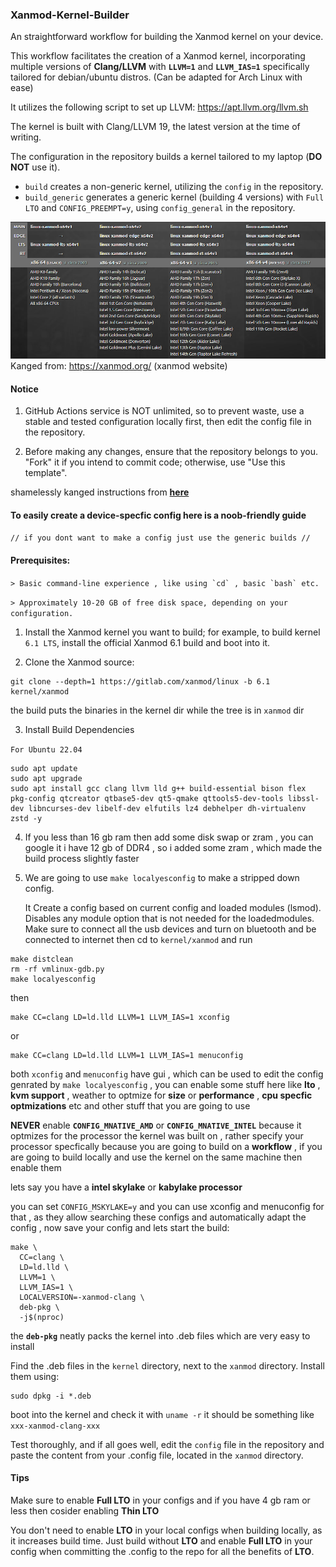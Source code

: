 ### **Xanmod-Kernel-Builder**
An straightforward workflow for building the Xanmod kernel on your device.

This workflow facilitates the creation of a Xanmod kernel, incorporating multiple versions of **Clang/LLVM** with **`LLVM=1`** and **`LLVM_IAS=1`** specifically tailored for debian/ubuntu distros. (Can be adapted for Arch Linux with ease)

It utilizes the following script to set up LLVM: https://apt.llvm.org/llvm.sh

The kernel is built with Clang/LLVM 19, the latest version at the time of writing.

The configuration in the repository builds a kernel tailored to my laptop (**DO NOT** use it).

- `build` creates a non-generic kernel, utilizing the `config` in the repository.
- `build_generic` generates a generic kernel (building 4 versions) with `Full LTO` and `CONFIG_PREEMPT=y`, using `config_general` in the repository.

![Alt text](image.png)
Kanged from: https://xanmod.org/ (xanmod website)

#### Notice

1. GitHub Actions service is NOT unlimited, so to prevent waste, use a stable and tested configuration locally first, then edit the config file in the repository.

2. Before making any changes, ensure that the repository belongs to you. "Fork" it if you intend to commit code; otherwise, use "Use this template".


 shamelessly kanged instructions from **[here](https://github.com/azwhikaru/Action-TWRP-Builder)**


#### **To easily create a device-specfic config here is a noob-friendly guide**

`// if you dont want to make a config just use the generic builds //` 

#### **Prerequisites:**
```> Basic command-line experience , like using `cd` , basic `bash` etc. ```

```> Approximately 10-20 GB of free disk space, depending on your configuration.```



1. Install the Xanmod kernel you want to build; for example, to build kernel `6.1 LTS`, install the official Xanmod 6.1 build and boot into it.

2. Clone the Xanmod source:
    
```shell
git clone --depth=1 https://gitlab.com/xanmod/linux -b 6.1 kernel/xanmod  
```

 the build puts the binaries in the kernel dir while the tree is in `xanmod` dir

3. Install Build Dependencies

 `For Ubuntu 22.04`

```shell
sudo apt update
sudo apt upgrade
sudo apt install gcc clang llvm lld g++ build-essential bison flex pkg-config qtcreator qtbase5-dev qt5-qmake qttools5-dev-tools libssl-dev libncurses-dev libelf-dev elfutils lz4 debhelper dh-virtualenv zstd -y 
```
4. If you less than 16 gb ram then add some disk swap or zram , you can google it
   i have 12 gb of DDR4 , so i added some zram , which made the build process slightly faster
  
5. We are going to use `make localyesconfig` to make a stripped down config.

   It Create a config based on current config and loaded modules (lsmod). Disables any module option that is not needed for the loadedmodules. Make sure to connect all the usb devices and turn on bluetooth and be connected to internet then cd to `kernel/xanmod` and run

```shell
make distclean
rm -rf vmlinux-gdb.py
make localyesconfig
```
 then 
```shell
make CC=clang LD=ld.lld LLVM=1 LLVM_IAS=1 xconfig
```
or
```shell
make CC=clang LD=ld.lld LLVM=1 LLVM_IAS=1 menuconfig
``` 

 both `xconfig` and `menuconfig` have gui , which can be used to edit the config genrated by `make localyesconfig` , you can enable some stuff here like **lto** , **kvm support** , weather to optmize for **size** or **performance** , **cpu specfic optmizations** etc and other stuff that you are going to use

 **NEVER** enable **`CONFIG_MNATIVE_AMD`** or **`CONFIG_MNATIVE_INTEL`** because it optmizes for the processor the kernel was built on , rather specify your processor specfically because you are going to build on a **workflow** , if you are going to build locally and use the kernel on the same machine then enable them

 lets say you have a **intel skylake** or **kabylake processor** 
 
 you can set `CONFIG_MSKYLAKE=y`
 and you can use xconfig and menuconfig for that , as they allow searching these configs and automatically adapt the config , now save your config and lets start the build: 

```shell
make \
  CC=clang \
  LD=ld.lld \
  LLVM=1 \
  LLVM_IAS=1 \
  LOCALVERSION=-xanmod-clang \
  deb-pkg \
  -j$(nproc)
```
 the **`deb-pkg`** neatly packs the kernel into .deb files which are very easy to install

 Find the .deb files in the `kernel` directory, next to the `xanmod` directory. Install them using:
```shell
sudo dpkg -i *.deb
```

 boot into the kernel and check it with `uname -r`
 it should be something like `xxx-xanmod-clang-xxx`

Test thoroughly, and if all goes well, edit the `config` file in the repository and paste the content from your .config file, located in the `xanmod` directory.

#### Tips

 Make sure to enable **Full LTO** in your configs and if you have 4 gb ram or less then cosider enabling **Thin LTO**
 
You don't need to enable **LTO** in your local configs when building locally, as it increases build time. Just build without **LTO** and enable **Full LTO** in your config when committing the .config to the repo for all the benefits of **LTO**.
